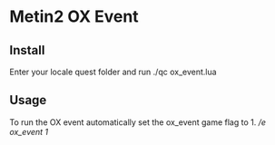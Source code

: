 # Metin2 OX Event

## Install
Enter your locale quest folder and run ./qc ox_event.lua

## Usage
To run the OX event automatically set the ox_event game flag to 1. */e ox_event 1*

